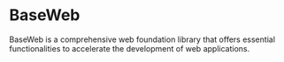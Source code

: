 # BaseWeb
BaseWeb is a comprehensive web foundation library that offers essential functionalities to accelerate the development of web applications.
